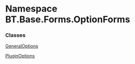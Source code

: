 # <a id="BT_Base_Forms_OptionForms"></a> Namespace BT.Base.Forms.OptionForms

### Classes

 [GeneralOptions](BT.Base.Forms.OptionForms.GeneralOptions.md)

 [PluginOptions](BT.Base.Forms.OptionForms.PluginOptions.md)

